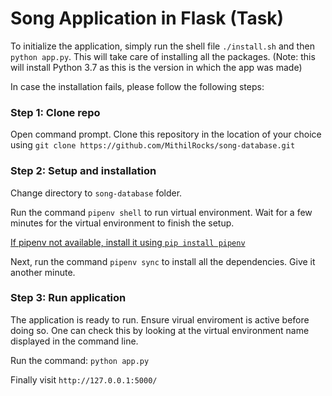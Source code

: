 # Song Application in Flask (Task)

To initialize the application, simply run the shell file `./install.sh` and then `python app.py`. This will take care of installing all the packages. (Note: this will install Python 3.7 as this is the version in which the app was made)

In case the installation fails, please follow the following steps:

### Step 1: Clone repo
Open command prompt. Clone this repository in the location of your choice using `git clone https://github.com/MithilRocks/song-database.git`

### Step 2: Setup and installation 
Change directory to `song-database` folder.

Run the command `pipenv shell` to run virtual environment. Wait for a few minutes for the virtual environment to finish the setup.

[If pipenv not available, install it using `pip install pipenv`](https://pypi.org/project/pipenv/)

Next, run the command `pipenv sync` to install all the dependencies. Give it another minute. 

### Step 3: Run application
The application is ready to run. Ensure virual enviroment is active before doing so. One can check this by looking at the virtual environment name displayed in the command line.

Run the command: `python app.py`

Finally visit `http://127.0.0.1:5000/`
